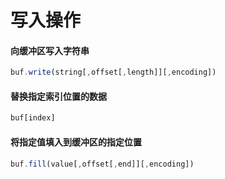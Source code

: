 # 写入操作

#### 向缓冲区写入字符串

```javascript
buf.write(string[,offset[,length]][,encoding])
```

#### 替换指定索引位置的数据

```javascript
buf[index]
```

#### 将指定值填入到缓冲区的指定位置

```javascript
buf.fill(value[,offset[,end]][,encoding])
```

### 